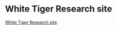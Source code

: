 # White Tiger Research site
[White Tiger Research site](https://white-tiger-research.github.io "White Tiger Research site").